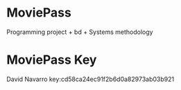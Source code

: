 # MoviePass
Programming project + bd + Systems methodology

# MoviePass Key
David Navarro key:cd58ca24ec91f2b6d0a82973ab03b921